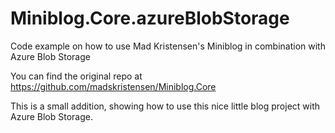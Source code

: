 # Miniblog.Core.azureBlobStorage
Code example on how to use Mad Kristensen's Miniblog in combination with Azure Blob Storage

You can find the original repo at https://github.com/madskristensen/Miniblog.Core

This is a small addition, showing how to use this nice little blog project with Azure Blob Storage.
